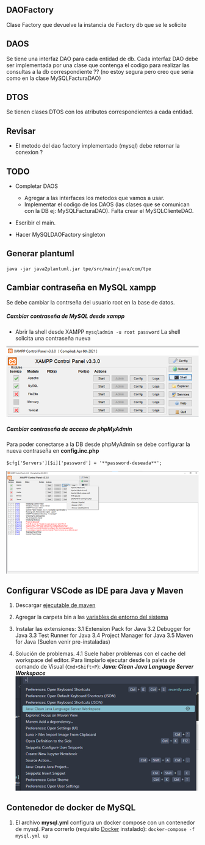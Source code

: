 ## DAOFactory
Clase Factory que devuelve la instancia de Factory db que se le solicite

## DAOS
Se tiene una interfaz DAO para cada entidad de db.
Cada interfaz DAO debe ser implementada por una clase que contenga el codigo para realizar las consultas a la db correspondiente ?? (no estoy segura pero creo que seria como en la clase MySQLFacturaDAO)

## DTOS
Se tienen clases DTOS con los atributos correspondientes a cada entidad.


## Revisar 
* El metodo del dao factory implementado (mysql) debe retornar la conexion ? 

## TODO
* Completar DAOS
  * Agregar a las interfaces los metodos que vamos a usar.
  * Implementar el codigo de los DAOS (las clases que se comunican con la DB ej: MySQLFacturaDAO). Falta crear el MySQLClienteDAO.
* Escribir el main.

* Hacer MySQLDAOFactory singleton

## Generar plantuml

`java -jar java2plantuml.jar tpe/src/main/java/com/tpe`

## Cambiar contraseña en MySQL xampp

 Se debe cambiar la contrseña del usuario root en la base de datos.

##### Cambiar contraseña de MySQL desde xampp
 - Abrir la shell desde XAMPP
`mysqladmin -u root password`
  La shell solicita una contraseña nueva

 ![xampp-shell](readme-images/xampp-shell.png)

##### Cambiar contraseña de acceso de phpMyAdmin
 Para poder conectarse a la DB desde phpMyAdmin se debe configurar la nueva contraseña en **config.inc.php**

 `$cfg['Servers'][$i]['password'] = '**password-deseada**';`


![config.inc.php](readme-images/config.inc.php.png)


## Configurar VSCode as IDE para Java y Maven
1. Descargar [ejecutable de maven](https://maven.apache.org/download.cgi)
2. Agregar la carpeta bin a las [variables de entorno del sistema](https://www.google.com/search?q=como+agregar+variables+de+entorno+en+windows&client=firefox-b-d&sca_esv=565424292&sxsrf=AM9HkKnrbZHzMBZhWkS_3x82b72a4Ugmhw%3A1694738724426&ei=JKkDZYbIGZTb1sQPoMySkAw&ved=0ahUKEwiG6p_dsauBAxWUrZUCHSCmBMIQ4dUDCA8&uact=5&oq=como+agregar+variables+de+entorno+en+windows&gs_lp=Egxnd3Mtd2l6LXNlcnAiLGNvbW8gYWdyZWdhciB2YXJpYWJsZXMgZGUgZW50b3JubyBlbiB3aW5kb3dzMgcQIxiKBRgnMgUQABiABDIGEAAYFhgeMgYQABgWGB4yBhAAGBYYHjIGEAAYFhgeMgYQABgWGB5I4wdQpQNY-wVwAXgBkAEAmAGLAaAB-AGqAQMwLjK4AQPIAQD4AQHCAgoQABhHGNYEGLAD4gMEGAAgQYgGAZAGCA&sclient=gws-wiz-serp)
3. Instalar las extensiones:
3.1 Extension Pack for Java
3.2 Debugger for Java
3.3 Test Runner for Java
3.4 Project Manager for Java
3.5 Maven for Java
 (Suelen venir pre-instaladas)

4. Solución de problemas.
4.1 Suele haber problemas con el cache del workspace del editor. Para limpiarlo ejecutar desde la paleta de comando de Visual (`Cmd+Shift+P`): 
  ***Java: Clean Java Language Server Workspace***
  ![Java: Clean Java Language Server Workspace](readme-images/java-clean-language-server-workspace.png)


## Contenedor de docker de MySQL 
1. El archivo **mysql.yml** configura un docker compose con un contenedor de mysql. Para correrlo (requisito [Docker](https://www.docker.com/products/docker-desktop/) instalado): 
`docker-compose -f mysql.yml up`